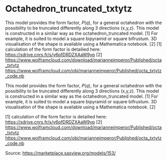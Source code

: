 # Octahedron_truncated_txtytz

This model provides the form factor, $P(q)$, for a general octahedron with the possibility to be truncated differently along 3 directions (x,y,z). This model is constructed in a similar way as the octahedron_truncated model. [1] For example, it is suited to model a square bipyramid or square bifrustum. 3D visualisation of the shape is available using a Mathematica notebook. [2] [1] calculation of the form factor is detailied here: https://sdrive.cnrs.fr/s/y6pfDRDZXAaW9yp [2] https://www.wolframcloud.com/download/marianneimperor/Published/octa_txtytz https://www.wolframcloud.com/obj/marianneimperor/Published/octa_txtytz_code.nb

This model provides the form factor, $P(q)$, for a general octahedron with the possibility to be truncated differently along 3 directions (x,y,z). This model is constructed in a similar way as the octahedron_truncated model. [1] For example, it is suited to model a square bipyramid or square bifrustum. 3D visualisation of the shape is available using a Mathematica notebook. [2]

[1] calculation of the form factor is detailied here: https://sdrive.cnrs.fr/s/y6pfDRDZXAaW9yp [2] https://www.wolframcloud.com/download/marianneimperor/Published/octa_txtytz https://www.wolframcloud.com/obj/marianneimperor/Published/octa_txtytz_code.nb

Source: https://marketplace.sasview.org/models/153/
